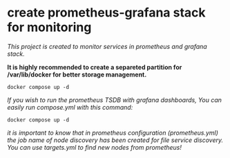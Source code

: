 # create prometheus-grafana stack for monitoring

*This project is created to monitor services in prometheus and grafana stack.*

**It is highly recommended to create a separeted partition for /var/lib/docker for better storage management.**
```
docker compose up -d
```

*If you wish to run the prometheus TSDB with grafana dashboards, You can easily run compose.yml with this command:*

```
docker compose up -d
```
*it is important to know that in prometheus configuration (prometheus.yml) the job name of node discovery has been created for file service discovery. You can use targets.yml to find new nodes from prometheus!*

